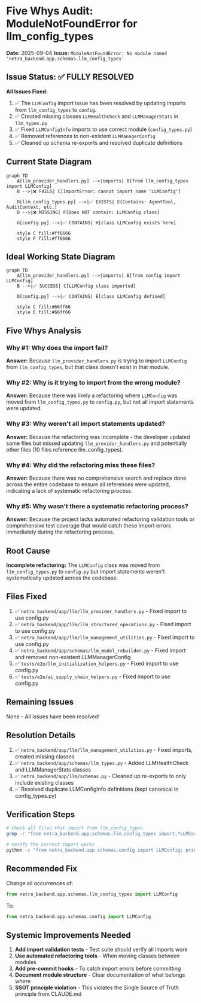 # Five Whys Audit: ModuleNotFoundError for llm_config_types
**Date:** 2025-09-04
**Issue:** `ModuleNotFoundError: No module named 'netra_backend.app.schemas.llm_config_types'`

## Issue Status: ✅ FULLY RESOLVED

**All Issues Fixed:** 
1. ✅ The `LLMConfig` import issue has been resolved by updating imports from `llm_config_types` to `config`.
2. ✅ Created missing classes `LLMHealthCheck` and `LLMManagerStats` in `llm_types.py`
3. ✅ Fixed `LLMConfigInfo` imports to use correct module (`config_types.py`)
4. ✅ Removed references to non-existent `LLMManagerConfig`
5. ✅ Cleaned up schema re-exports and resolved duplicate definitions

## Current State Diagram

```mermaid
graph TD
    A[llm_provider_handlers.py] -->|imports| B[from llm_config_types import LLMConfig]
    B -->|❌ FAILS| C[ImportError: cannot import name 'LLMConfig']
    
    D[llm_config_types.py] -->|✅ EXISTS| E[Contains: AgentTool, AuditContext, etc.]
    D -->|❌ MISSING| F[Does NOT contain: LLMConfig class]
    
    G[config.py] -->|✅ CONTAINS| H[class LLMConfig exists here]
    
    style C fill:#ff6666
    style F fill:#ff6666
```

## Ideal Working State Diagram

```mermaid
graph TD
    A[llm_provider_handlers.py] -->|imports| B[from config import LLMConfig]
    B -->|✅ SUCCESS| C[LLMConfig class imported]
    
    D[config.py] -->|✅ CONTAINS| E[class LLMConfig defined]
    
    style C fill:#66ff66
    style E fill:#66ff66
```

## Five Whys Analysis

### Why #1: Why does the import fail?
**Answer:** Because `llm_provider_handlers.py` is trying to import `LLMConfig` from `llm_config_types`, but that class doesn't exist in that module.

### Why #2: Why is it trying to import from the wrong module?
**Answer:** Because there was likely a refactoring where `LLMConfig` was moved from `llm_config_types.py` to `config.py`, but not all import statements were updated.

### Why #3: Why weren't all import statements updated?
**Answer:** Because the refactoring was incomplete - the developer updated some files but missed updating `llm_provider_handlers.py` and potentially other files (10 files reference llm_config_types).

### Why #4: Why did the refactoring miss these files?
**Answer:** Because there was no comprehensive search and replace done across the entire codebase to ensure all references were updated, indicating a lack of systematic refactoring process.

### Why #5: Why wasn't there a systematic refactoring process?
**Answer:** Because the project lacks automated refactoring validation tools or comprehensive test coverage that would catch these import errors immediately during the refactoring process.

## Root Cause
**Incomplete refactoring:** The `LLMConfig` class was moved from `llm_config_types.py` to `config.py` but import statements weren't systematically updated across the codebase.

## Files Fixed
1. ✅ `netra_backend/app/llm/llm_provider_handlers.py` - Fixed import to use config.py
2. ✅ `netra_backend/app/llm/llm_structured_operations.py` - Fixed import to use config.py
3. ✅ `netra_backend/app/llm/llm_management_utilities.py` - Fixed import to use config.py
4. ✅ `netra_backend/app/schemas/llm_model_rebuilder.py` - Fixed import and removed non-existent LLMManagerConfig
5. ✅ `tests/e2e/llm_initialization_helpers.py` - Fixed import to use config.py
6. ✅ `tests/e2e/ai_supply_chain_helpers.py` - Fixed import to use config.py

## Remaining Issues
None - All issues have been resolved!

## Resolution Details
1. ✅ `netra_backend/app/llm/llm_management_utilities.py` - Fixed imports, created missing classes
2. ✅ `netra_backend/app/schemas/llm_types.py` - Added LLMHealthCheck and LLMManagerStats classes
3. ✅ `netra_backend/app/llm/schemas.py` - Cleaned up re-exports to only include existing classes
4. ✅ Resolved duplicate LLMConfigInfo definitions (kept canonical in config_types.py)

## Verification Steps
```bash
# Check all files that import from llm_config_types
grep -r "from netra_backend.app.schemas.llm_config_types import.*LLMConfig" .

# Verify the correct import works
python -c "from netra_backend.app.schemas.config import LLMConfig; print('Success')"
```

## Recommended Fix
Change all occurrences of:
```python
from netra_backend.app.schemas.llm_config_types import LLMConfig
```
To:
```python
from netra_backend.app.schemas.config import LLMConfig
```

## Systemic Improvements Needed
1. **Add import validation tests** - Test suite should verify all imports work
2. **Use automated refactoring tools** - When moving classes between modules
3. **Add pre-commit hooks** - To catch import errors before committing
4. **Document module structure** - Clear documentation of what belongs where
5. **SSOT principle violation** - This violates the Single Source of Truth principle from CLAUDE.md